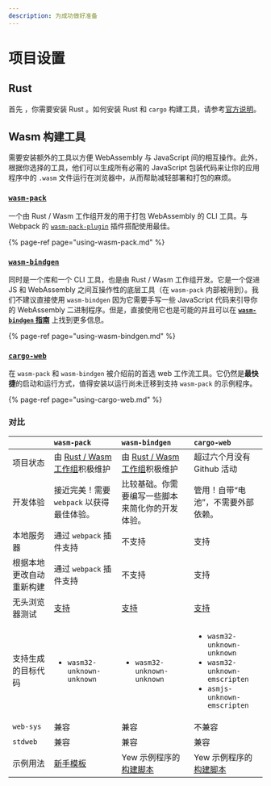 ```yaml
---
description: 为成功做好准备
---
```


# 项目设置

## Rust

首先 ，你需要安装 Rust 。如何安装 Rust 和 `cargo` 构建工具，请参考[官方说明](https://www.rust-lang.org/tools/install)。

## **Wasm 构建工具**

需要安装额外的工具以方便 WebAssembly 与 JavaScript 间的相互操作。此外，根据你选择的工具，他们可以生成所有必需的 JavaScript 包装代码来让你的应用程序中的 `.wasm` 文件运行在浏览器中，从而帮助减轻部署和打包的麻烦。

### [**`wasm-pack`**](https://rustwasm.github.io/docs/wasm-pack/)

一个由 Rust / Wasm 工作组开发的用于打包 WebAssembly 的 CLI 工具。与 Webpack 的 [`wasm-pack-plugin`](https://github.com/wasm-tool/wasm-pack-plugin) 插件搭配使用最佳。

{% page-ref page="using-wasm-pack.md" %}

### [**`wasm-bindgen`**](https://rustwasm.github.io/docs/wasm-bindgen/)

同时是一个库和一个 CLI 工具，也是由 Rust / Wasm 工作组开发。它是一个促进 JS 和 WebAssembly 之间互操作性的底层工具（在 `wasm-pack` 内部被用到）。我们不建议直接使用 `wasm-bindgen` 因为它需要手写一些 JavaScript 代码来引导你的 WebAssembly 二进制程序。但是，直接使用它也是可能的并且可以在 [**`wasm-bindgen` 指南**](https://rustwasm.github.io/docs/wasm-bindgen/) 上找到更多信息。

{% page-ref page="using-wasm-bindgen.md" %}

### [**`cargo-web`**](https://github.com/koute/cargo-web)

在 `wasm-pack` 和 `wasm-bindgen` 被介绍前的首选 web 工作流工具。它仍然是**最快捷**的启动和运行方式，值得安装以运行尚未迁移到支持 `wasm-pack` 的示例程序。

{% page-ref page="using-cargo-web.md" %}

### 对比

<table>
  <thead>
    <tr>
      <th style="text-align:left"></th>
      <th style="text-align:left"><code>wasm-pack</code>
      </th>
      <th style="text-align:left"><code>wasm-bindgen</code>
      </th>
      <th style="text-align:left"><code>cargo-web</code>
      </th>
    </tr>
  </thead>
  <tbody>
    <tr>
      <td style="text-align:left">&#x9879;&#x76EE;&#x72B6;&#x6001;</td>
      <td style="text-align:left">&#x7531; <a href="https://rustwasm.github.io/">Rust / Wasm &#x5DE5;&#x4F5C;&#x7EC4;</a>&#x79EF;&#x6781;&#x7EF4;&#x62A4;</td>
      <td
      style="text-align:left">&#x7531; <a href="https://rustwasm.github.io/">Rust / Wasm &#x5DE5;&#x4F5C;&#x7EC4;</a>&#x79EF;&#x6781;&#x7EF4;&#x62A4;</td>
        <td
        style="text-align:left">&#x8D85;&#x8FC7;&#x516D;&#x4E2A;&#x6708;&#x6CA1;&#x6709; Github &#x6D3B;&#x52A8;</td>
    </tr>
    <tr>
      <td style="text-align:left">&#x5F00;&#x53D1;&#x4F53;&#x9A8C;</td>
      <td style="text-align:left">&#x63A5;&#x8FD1;&#x5B8C;&#x7F8E;&#xFF01;&#x9700;&#x8981; <code>webpack</code> &#x4EE5;&#x83B7;&#x5F97;&#x6700;&#x4F73;&#x4F53;&#x9A8C;&#x3002;</td>
      <td
      style="text-align:left">&#x6BD4;&#x8F83;&#x57FA;&#x7840;&#x3002;&#x4F60;&#x9700;&#x8981;&#x7F16;&#x5199;&#x4E00;&#x4E9B;&#x811A;&#x672C;&#x6765;&#x7B80;&#x5316;&#x4F60;&#x7684;&#x5F00;&#x53D1;&#x4F53;&#x9A8C;&#x3002;</td>
        <td
        style="text-align:left">&#x7BA1;&#x7528;&#xFF01;&#x81EA;&#x5E26;&#x201C;&#x7535;&#x6C60;&#x201D;&#xFF0C;&#x4E0D;&#x9700;&#x8981;&#x5916;&#x90E8;&#x4F9D;&#x8D56;&#x3002;</td>
    </tr>
    <tr>
      <td style="text-align:left">&#x672C;&#x5730;&#x670D;&#x52A1;&#x5668;</td>
      <td style="text-align:left">&#x901A;&#x8FC7; <code>webpack</code> &#x63D2;&#x4EF6;&#x652F;&#x6301;</td>
      <td
      style="text-align:left">&#x4E0D;&#x652F;&#x6301;</td>
        <td style="text-align:left">&#x652F;&#x6301;</td>
    </tr>
    <tr>
      <td style="text-align:left">&#x6839;&#x636E;&#x672C;&#x5730;&#x66F4;&#x6539;&#x81EA;&#x52A8;&#x91CD;&#x65B0;&#x6784;&#x5EFA;</td>
      <td
      style="text-align:left">&#x901A;&#x8FC7; <code>webpack</code> &#x63D2;&#x4EF6;&#x652F;&#x6301;</td>
        <td
        style="text-align:left">&#x4E0D;&#x652F;&#x6301;</td>
          <td style="text-align:left">&#x652F;&#x6301;</td>
    </tr>
    <tr>
      <td style="text-align:left">&#x65E0;&#x5934;&#x6D4F;&#x89C8;&#x5668;&#x6D4B;&#x8BD5;</td>
      <td style="text-align:left"><a href="https://rustwasm.github.io/docs/wasm-pack/commands/test.html">&#x652F;&#x6301;</a>
      </td>
      <td style="text-align:left"><a href="https://rustwasm.github.io/docs/wasm-bindgen/wasm-bindgen-test/index.html">&#x652F;&#x6301;</a>
      </td>
      <td style="text-align:left"><a href="https://github.com/koute/cargo-web#features">&#x652F;&#x6301;</a>
      </td>
    </tr>
    <tr>
      <td style="text-align:left">&#x652F;&#x6301;&#x751F;&#x6210;&#x7684;&#x76EE;&#x6807;&#x4EE3;&#x7801;</td>
      <td
      style="text-align:left">
        <ul>
          <li><code>wasm32-unknown-unknown</code>
          </li>
        </ul>
        </td>
        <td style="text-align:left">
          <ul>
            <li><code>wasm32-unknown-unknown</code>
            </li>
          </ul>
        </td>
        <td style="text-align:left">
          <ul>
            <li><code>wasm32-unknown-unknown</code>
            </li>
            <li><code>wasm32-unknown-emscripten</code>
            </li>
            <li><code>asmjs-unknown-emscripten</code>
            </li>
          </ul>
        </td>
    </tr>
    <tr>
      <td style="text-align:left"><code>web-sys</code>
      </td>
      <td style="text-align:left">&#x517C;&#x5BB9;</td>
      <td style="text-align:left">&#x517C;&#x5BB9;</td>
      <td style="text-align:left">&#x4E0D;&#x517C;&#x5BB9;</td>
    </tr>
    <tr>
      <td style="text-align:left"><code>stdweb</code>
      </td>
      <td style="text-align:left">&#x517C;&#x5BB9;</td>
      <td style="text-align:left">&#x517C;&#x5BB9;</td>
      <td style="text-align:left">&#x517C;&#x5BB9;</td>
    </tr>
    <tr>
      <td style="text-align:left">&#x793A;&#x4F8B;&#x7528;&#x6CD5;</td>
      <td style="text-align:left"><a href="https://github.com/yewstack/yew-wasm-pack-minimal">&#x65B0;&#x624B;&#x6A21;&#x677F;</a>
      </td>
      <td style="text-align:left">Yew &#x793A;&#x4F8B;&#x7A0B;&#x5E8F;&#x7684;<a href="https://github.com/yewstack/yew/blob/master/examples/build_all.sh">&#x6784;&#x5EFA;&#x811A;&#x672C;</a>
      </td>
      <td style="text-align:left">Yew &#x793A;&#x4F8B;&#x7A0B;&#x5E8F;&#x7684;<a href="https://github.com/yewstack/yew/blob/master/examples/build_all.sh">&#x6784;&#x5EFA;&#x811A;&#x672C;</a>
      </td>
    </tr>
  </tbody>
</table>